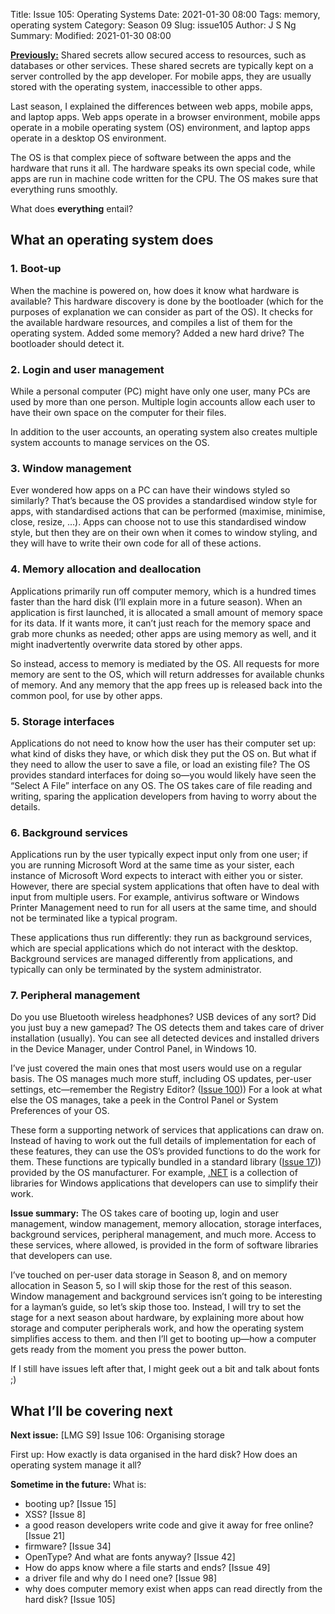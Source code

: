 Title: Issue 105: Operating Systems
Date: 2021-01-30 08:00
Tags: memory, operating system
Category: Season 09
Slug: issue105
Author: J S Ng
Summary: 
Modified: 2021-01-30 08:00

[**Previously:**](https://buttondown.email/laymansguide/archive/) Shared secrets allow secured access to resources, such as databases or other services. These shared secrets are typically kept on a server controlled by the app developer. For mobile apps, they are usually stored with the operating system, inaccessible to other apps.

Last season, I explained the differences between web apps, mobile apps, and laptop apps. Web apps operate in a browser environment, mobile apps operate in a mobile operating system (OS) environment, and laptop apps operate in a desktop OS environment.

The OS is that complex piece of software between the apps and the hardware that runs it all. The hardware speaks its own special code, while apps are run in machine code written for the CPU. The OS makes sure that everything runs smoothly.

What does **everything** entail?

## What an operating system does

### 1. Boot-up

When the machine is powered on, how does it know what hardware is available? This hardware discovery is done by the bootloader (which for the purposes of explanation we can consider as part of the OS). It checks for the available hardware resources, and compiles a list of them for the operating system. Added some memory? Added a new hard drive? The bootloader should detect it.

### 2. Login and user management

While a personal computer (PC) might have only one user, many PCs are used by more than one person. Multiple login accounts allow each user to have their own space on the computer for their files.

In addition to the user accounts, an operating system also creates multiple system accounts to manage services on the OS.

### 3. Window management

Ever wondered how apps on a PC can have their windows styled so similarly? That’s because the OS provides a standardised window style for apps, with standardised actions that can be performed (maximise, minimise, close, resize, …). Apps can choose not to use this standardised window style, but then they are on their own when it comes to window styling, and they will have to write their own code for all of these actions.

### 4. Memory allocation and deallocation

Applications primarily run off computer memory, which is a hundred times faster than the hard disk (I’ll explain more in a future season). When an application is first launched, it is allocated a small amount of memory space for its data. If it wants more, it can’t just reach for the memory space and grab more chunks as needed; other apps are using memory as well, and it might inadvertently overwrite data stored by other apps.

So instead, access to memory is mediated by the OS. All requests for more memory are sent to the OS, which will return addresses for available chunks of memory. And any memory that the app frees up is released back into the common pool, for use by other apps.

### 5. Storage interfaces

Applications do not need to know how the user has their computer set up: what kind of disks they have, or which disk they put the OS on. But what if they need to allow the user to save a file, or load an existing file? The OS provides standard interfaces for doing so—you would likely have seen the “Select A File” interface on any OS. The OS takes care of file reading and writing, sparing the application developers from having to worry about the details.

### 6. Background services

Applications run by the user typically expect input only from one user; if you are running Microsoft Word at the same time as your sister, each instance of Microsoft Word expects to interact with either you or sister. However, there are special system applications that often have to deal with input from multiple users. For example, antivirus software or Windows Printer Management need to run for all users at the same time, and should not be terminated like a typical program.

These applications thus run differently: they run as background services, which are special applications which do not interact with the desktop. Background services are managed differently from applications, and typically can only be terminated by the system administrator.

### 7. Peripheral management

Do you use Bluetooth wireless headphones? USB devices of any sort? Did you just buy a new gamepad? The OS detects them and takes care of driver installation (usually). You can see all detected devices and installed drivers in the Device Manager, under Control Panel, in Windows 10.

I’ve just covered the main ones that most users would use on a regular basis. The OS manages much more stuff, including OS updates, per-user settings, etc—remember the Registry Editor? ([Issue 100]({filename}/season08/issue100/issue100.md))) For a look at what else the OS manages, take a peek in the Control Panel or System Preferences of your OS.

These form a supporting network of services that applications can draw on. Instead of having to work out the full details of implementation for each of these features, they can use the OS’s provided functions to do the work for them. These functions are typically bundled in a standard library ([Issue 17]({filename}/season02/issue017/issue017.md))) provided by the OS manufacturer. For example, [.NET](https://dotnet.microsoft.com/) is a collection of libraries for Windows applications that developers can use to simplify their work.

**Issue summary:** The OS takes care of booting up, login and user management, window management, memory allocation, storage interfaces, background services, peripheral management, and much more. Access to these services, where allowed, is provided in the form of software libraries that developers can use.

I’ve touched on per-user data storage in Season 8, and on memory allocation in Season 5, so I will skip those for the rest of this season. Window management and background services isn’t going to be interesting for a layman’s guide, so let’s skip those too. Instead, I will try to set the stage for a next season about hardware, by explaining more about how storage and computer peripherals work, and how the operating system simplifies access to them. and then I’ll get to booting up—how a computer gets ready from the moment you press the power button.

If I still have issues left after that, I might geek out a bit and talk about fonts ;)

## What I’ll be covering next

**Next issue:** [LMG S9] Issue 106: Organising storage

First up: How exactly is data organised in the hard disk? How does an operating system manage it all?

**Sometime in the future:** What is:

- booting up? [Issue 15]
- XSS? [Issue 8]
- a good reason developers write code and give it away for free online? [Issue 21]
- firmware? [Issue 34]
- OpenType? And what are fonts anyway? [Issue 42]
- How do apps know where a file starts and ends? [Issue 49]
- a driver file and why do I need one? [Issue 98]
- why does computer memory exist when apps can read directly from the hard disk? [Issue 105]
